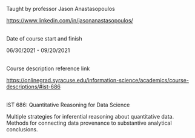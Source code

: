 Taught by professor Jason Anastasopoulos

https://www.linkedin.com/in/jasonanastasopoulos/<br><br>

Date of course start and finish

06/30/2021 - 09/20/2021<br><br>

Course description reference link

https://onlinegrad.syracuse.edu/information-science/academics/course-descriptions/#ist-686<br><br>

IST 686: Quantitative Reasoning for Data Science

Multiple strategies for inferential reasoning about quantitative data. Methods for connecting data provenance to substantive analytical conclusions.

